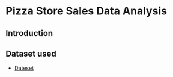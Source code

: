 # Pizza Store Sales Data Analysis
## Introduction

## Dataset used 
- <a href="https://github.com/Mahirtayeb1/Pizza_Store_Sales_Data_Analysis/blob/main/pizza_sales.xlsx"> Dateset</a>
